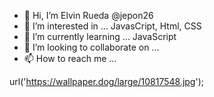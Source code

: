 - 👋 Hi, I’m Elvin Rueda @jepon26
- 👀 I’m interested in ... JavasCript, Html, CSS
- 🌱 I’m currently learning ... JavaScript
- 💞️ I’m looking to collaborate on ...
- 📫 How to reach me ...

url('https://wallpaper.dog/large/10817548.jpg');



<!---
jepon26/jepon26 is a ✨ special ✨ repository because its `README.md` (this file) appears on your GitHub profile.
You can click the Preview link to take a look at your changes.
--->
